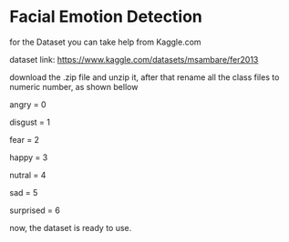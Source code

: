 # **Facial Emotion Detection**


for the Dataset you can take help from Kaggle.com

dataset link: https://www.kaggle.com/datasets/msambare/fer2013

download the .zip file and unzip it, after that rename all the class files to numeric number, as shown bellow

angry = 0

disgust = 1

fear = 2

happy = 3

nutral = 4

sad = 5

surprised = 6

now, the dataset is ready to use.
